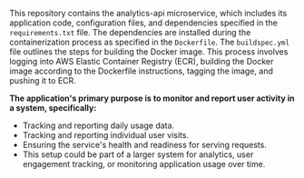 This repository contains the analytics-api microservice, which includes its application code, configuration files, and dependencies specified in the `requirements.txt` file. The dependencies are installed during the containerization process as specified in the `Dockerfile`. The `buildspec.yml` file outlines the steps for building the Docker image. This process involves logging into AWS Elastic Container Registry (ECR), building the Docker image according to the Dockerfile instructions, tagging the image, and pushing it to ECR. 

**The application's primary purpose is to monitor and report user activity in a system, specifically:**

- Tracking and reporting daily usage data.
- Tracking and reporting individual user visits.
- Ensuring the service's health and readiness for serving requests.
- This setup could be part of a larger system for analytics, user engagement tracking, or monitoring application usage over time.
